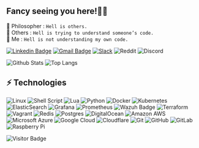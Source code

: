 ## Fancy seeing you here!✌🏽

🧔 Philosopher : `Hell is others.` <br/>
🤷 Others : `Hell is trying to understand someone’s code.` <br/>
🙇 Me : `Hell is not understanding my own code.` <br/>

[![Linkedin Badge](https://img.shields.io/badge/-LinkedIn-blue?style=flat-square&logo=Linkedin&logoColor=white&link=https://www.linkedin.com/in/pacome-kemkeu/)](https://www.linkedin.com/in/pacome-kemkeu/)
[![Gmail Badge](https://img.shields.io/badge/-Gmail-c14438?style=flat-square&logo=Gmail&logoColor=white&link=mailto:kemkeut@gmail.com)](mailto:kemkeut@gmail.com)
[![Slack](https://img.shields.io/badge/Slack-4A154B?style=flat-square&logo=slack&logoColor=white&link=https://www.linkedin.com/in/pacome-kemkeu/)](https://www.wazuh.slack.com)
![Reddit](https://img.shields.io/badge/Reddit-FF4500?style=flat-square&logo=reddit&logoColor=white)
![Discord](https://img.shields.io/badge/Discord-%235865F2.svg?style=flat-square&logo=discord&logoColor=white)

![Github Stats](https://github-readme-stats.vercel.app/api?username=TheMuntu&count_private=true&show_icons=true&include_all_commits=true)
![Top Langs](https://github-readme-stats.vercel.app/api/top-langs/?username=TheMuntu&hide=TeX&layout=compact)


## ⚡ Technologies

![Linux](https://img.shields.io/badge/Linux-FCC624?style=flat-square&logo=linux&logoColor=black)
![Shell Script](https://img.shields.io/badge/shell_script-%23121011.svg?style=flat-square&logo=gnu-bash&logoColor=white)
![Lua](https://img.shields.io/badge/lua-%232C2D72.svg?style=flat-square&logo=lua&logoColor=white)
![Python](https://img.shields.io/badge/python-3670A0?style=flat-square&logo=python&logoColor=ffdd54)
![Docker](https://img.shields.io/badge/docker-%230db7ed.svg?style=flat-square&logo=docker&logoColor=white)
![Kubernetes](https://img.shields.io/badge/kubernetes-%23326ce5.svg?style=flat-square&logo=kubernetes&logoColor=white)
![ElasticSearch](https://img.shields.io/badge/-ElasticSearch-005571?style=flat-square&logo=elasticsearch)
![Grafana](https://img.shields.io/badge/grafana-%23F46800.svg?style=flat-square&logo=grafana&logoColor=white)
![Prometheus](https://img.shields.io/badge/Prometheus-E6522C?style=flat-square&logo=Prometheus&logoColor=white)
![Wazuh Badge](https://img.shields.io/badge/-Wazuh-blue?style=flat-square&logo=Wazuh&logoColor=white)
![Terraform](https://img.shields.io/badge/terraform-%235835CC.svg?style=flat-square&logo=terraform&logoColor=white)
![Vagrant](https://img.shields.io/badge/vagrant-%231563FF.svg?style=flat-square&logo=vagrant&logoColor=white)
![Redis](https://img.shields.io/badge/redis-%23DD0031.svg?style=flat-square&logo=redis&logoColor=white)
![Postgres](https://img.shields.io/badge/postgres-%23316192.svg?style=flat-square&logo=postgresql&logoColor=white)
![DigitalOcean](https://img.shields.io/badge/-Digital%20Ocean-darkblue?style=flat-square&logo=digitalocean)
![Amazon AWS](https://img.shields.io/badge/Amazon%20AWS-232F3E?style=flat-square&logo=amazon-aws)
![Microsoft Azure](https://img.shields.io/badge/Microsoft%20Azure-232F7E?style=flat-square&logo=microsoft-azure)
![Google Cloud](https://img.shields.io/badge/Google%20Cloud-black?style=flat-square&logo=google-cloud)
![Cloudflare](https://img.shields.io/badge/Cloudflare-F38020?style=flat-square&logo=Cloudflare&logoColor=white)
![Git](https://img.shields.io/badge/-Git-black?style=flat-square&logo=git)
![GitHub](https://img.shields.io/badge/-GitHub-181717?style=flat-square&logo=github)
![GitLab](https://img.shields.io/badge/-GitLab-black?style=flat-square&logo=gitlab)
![Raspberry Pi](https://img.shields.io/badge/-Raspberry%20Pi-C51A4A?style=flat-square&logo=Raspberry-Pi)

![Visitor Badge](https://visitor-badge.laobi.icu/badge?page_id=TheMuntu)
<!---
TheMuntu/TheMuntu is a ✨ special ✨ repository because its `README.md` (this file) appears on your GitHub profile.
You can click the Preview link to take a look at your changes.
--->

